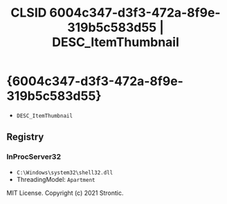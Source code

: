 ﻿---
title: "CLSID 6004c347-d3f3-472a-8f9e-319b5c583d55 | DESC_ItemThumbnail"
excerpt: What is COM-Object CLSID 6004c347-d3f3-472a-8f9e-319b5c583d55?
---

# {6004c347-d3f3-472a-8f9e-319b5c583d55}

* `DESC_ItemThumbnail`

## Registry


### InProcServer32

* `C:\Windows\system32\shell32.dll`
* ThreadingModel: `Apartment`

MIT License. Copyright (c) 2021 Strontic.



